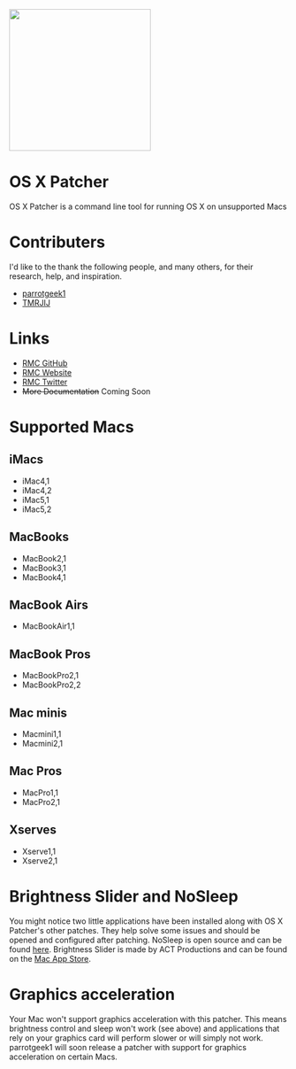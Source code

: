 <img src="https://github.com/rmc-team/osx-patcher/raw/master/MacBook.png" width="256">

# OS X Patcher
OS X Patcher is a command line tool for running OS X on unsupported Macs

# Contributers
I'd like to the thank the following people, and many others, for their research, help, and inspiration.
- [parrotgeek1](https://forums.macrumors.com/members/1033441/)
- [TMRJIJ](https://forums.macrumors.com/members/tmrjij.878094/)

# Links
- [RMC GitHub](https://github.com/rmc-team)
- [RMC Website](https://www.rmc-team.ch/)
- [RMC Twitter](https://twitter.com/_rmcteam)
- ~~More Documentation~~ Coming Soon

# Supported Macs
## iMacs
-   iMac4,1
-   iMac4,2
-   iMac5,1
-   iMac5,2
## MacBooks
-   MacBook2,1
-   MacBook3,1
-   MacBook4,1
## MacBook Airs
-   MacBookAir1,1
## MacBook Pros
-   MacBookPro2,1
-   MacBookPro2,2
## Mac minis
-   Macmini1,1
-   Macmini2,1
## Mac Pros
-   MacPro1,1
-   MacPro2,1
## Xserves
-   Xserve1,1
-   Xserve2,1

# Brightness Slider and NoSleep
You might notice two little applications have been installed along with OS X Patcher's other patches. They help solve some issues and should be opened and configured after patching. NoSleep is open source and can be found [here](https://github.com/integralpro/nosleep). Brightness Slider is made by ACT Productions and can be found on the [Mac App Store](http://itunes.apple.com/us/app/brightness-control/id456624497?ls=1&mt=12).

# Graphics acceleration
Your Mac won't support graphics acceleration with this patcher. This means brightness control and sleep won't work (see above) and applications that rely on your graphics card will perform slower or will simply not work. parrotgeek1 will soon release a patcher with support for graphics acceleration on certain Macs.